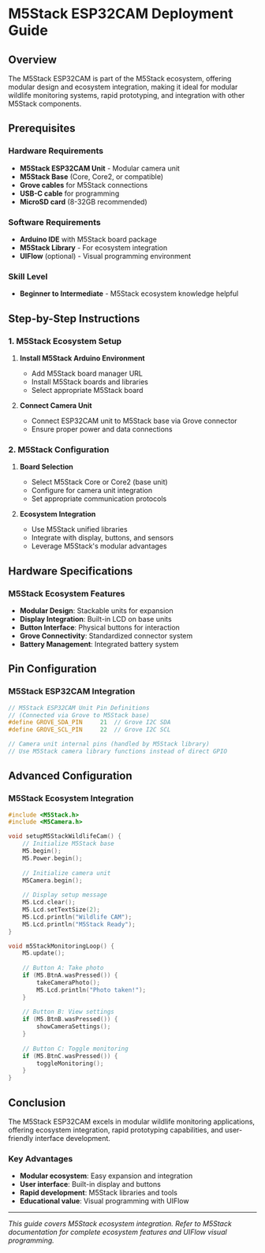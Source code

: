 # M5Stack ESP32CAM Deployment Guide

## Overview

The M5Stack ESP32CAM is part of the M5Stack ecosystem, offering modular design and ecosystem integration, making it ideal for modular wildlife monitoring systems, rapid prototyping, and integration with other M5Stack components.

## Prerequisites

### Hardware Requirements
- **M5Stack ESP32CAM Unit** - Modular camera unit
- **M5Stack Base** (Core, Core2, or compatible)
- **Grove cables** for M5Stack connections
- **USB-C cable** for programming
- **MicroSD card** (8-32GB recommended)

### Software Requirements
- **Arduino IDE** with M5Stack board package
- **M5Stack Library** - For ecosystem integration
- **UIFlow** (optional) - Visual programming environment

### Skill Level
- **Beginner to Intermediate** - M5Stack ecosystem knowledge helpful

## Step-by-Step Instructions

### 1. M5Stack Ecosystem Setup

1. **Install M5Stack Arduino Environment**
   - Add M5Stack board manager URL
   - Install M5Stack boards and libraries
   - Select appropriate M5Stack board

2. **Connect Camera Unit**
   - Connect ESP32CAM unit to M5Stack base via Grove connector
   - Ensure proper power and data connections

### 2. M5Stack Configuration

1. **Board Selection**
   - Select M5Stack Core or Core2 (base unit)
   - Configure for camera unit integration
   - Set appropriate communication protocols

2. **Ecosystem Integration**
   - Use M5Stack unified libraries
   - Integrate with display, buttons, and sensors
   - Leverage M5Stack's modular advantages

## Hardware Specifications

### M5Stack Ecosystem Features
- **Modular Design**: Stackable units for expansion
- **Display Integration**: Built-in LCD on base units
- **Button Interface**: Physical buttons for interaction
- **Grove Connectivity**: Standardized connector system
- **Battery Management**: Integrated battery system

## Pin Configuration

### M5Stack ESP32CAM Integration
```cpp
// M5Stack ESP32CAM Unit Pin Definitions
// (Connected via Grove to M5Stack base)
#define GROVE_SDA_PIN     21  // Grove I2C SDA
#define GROVE_SCL_PIN     22  // Grove I2C SCL

// Camera unit internal pins (handled by M5Stack library)
// Use M5Stack camera library functions instead of direct GPIO
```

## Advanced Configuration

### M5Stack Ecosystem Integration
```cpp
#include <M5Stack.h>
#include <M5Camera.h>

void setupM5StackWildlifeCam() {
    // Initialize M5Stack base
    M5.begin();
    M5.Power.begin();
    
    // Initialize camera unit
    M5Camera.begin();
    
    // Display setup message
    M5.Lcd.clear();
    M5.Lcd.setTextSize(2);
    M5.Lcd.println("Wildlife CAM");
    M5.Lcd.println("M5Stack Ready");
}

void m5StackMonitoringLoop() {
    M5.update();
    
    // Button A: Take photo
    if (M5.BtnA.wasPressed()) {
        takeCameraPhoto();
        M5.Lcd.println("Photo taken!");
    }
    
    // Button B: View settings
    if (M5.BtnB.wasPressed()) {
        showCameraSettings();
    }
    
    // Button C: Toggle monitoring
    if (M5.BtnC.wasPressed()) {
        toggleMonitoring();
    }
}
```

## Conclusion

The M5Stack ESP32CAM excels in modular wildlife monitoring applications, offering ecosystem integration, rapid prototyping capabilities, and user-friendly interface development.

### Key Advantages
- **Modular ecosystem**: Easy expansion and integration
- **User interface**: Built-in display and buttons
- **Rapid development**: M5Stack libraries and tools
- **Educational value**: Visual programming with UIFlow

---

*This guide covers M5Stack ecosystem integration. Refer to M5Stack documentation for complete ecosystem features and UIFlow visual programming.*